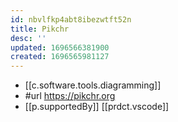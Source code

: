 ```yaml
---
id: nbvlfkp4abt8ibezwtft52n
title: Pikchr
desc: ''
updated: 1696566381900
created: 1696565981127
---
```


- [[c.software.tools.diagramming]]
- #url https://pikchr.org
- [[p.supportedBy]] [[prdct.vscode]] 